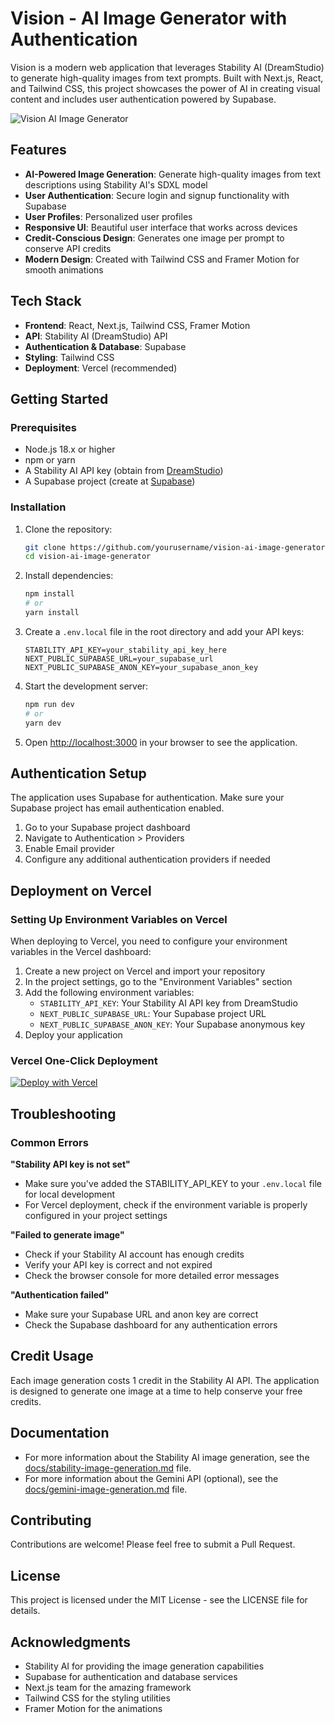 # Vision - AI Image Generator with Authentication

Vision is a modern web application that leverages Stability AI (DreamStudio) to generate high-quality images from text prompts. Built with Next.js, React, and Tailwind CSS, this project showcases the power of AI in creating visual content and includes user authentication powered by Supabase.

![Vision AI Image Generator](screenshot.png)

## Features

- **AI-Powered Image Generation**: Generate high-quality images from text descriptions using Stability AI's SDXL model
- **User Authentication**: Secure login and signup functionality with Supabase
- **User Profiles**: Personalized user profiles
- **Responsive UI**: Beautiful user interface that works across devices
- **Credit-Conscious Design**: Generates one image per prompt to conserve API credits
- **Modern Design**: Created with Tailwind CSS and Framer Motion for smooth animations

## Tech Stack

- **Frontend**: React, Next.js, Tailwind CSS, Framer Motion
- **API**: Stability AI (DreamStudio) API
- **Authentication & Database**: Supabase
- **Styling**: Tailwind CSS
- **Deployment**: Vercel (recommended)

## Getting Started

### Prerequisites

- Node.js 18.x or higher
- npm or yarn
- A Stability AI API key (obtain from [DreamStudio](https://beta.dreamstudio.ai/membership?tab=apiKeys))
- A Supabase project (create at [Supabase](https://supabase.com/))

### Installation

1. Clone the repository:
   ```bash
   git clone https://github.com/yourusername/vision-ai-image-generator.git
   cd vision-ai-image-generator
   ```

2. Install dependencies:
   ```bash
   npm install
   # or
   yarn install
   ```

3. Create a `.env.local` file in the root directory and add your API keys:
   ```
   STABILITY_API_KEY=your_stability_api_key_here
   NEXT_PUBLIC_SUPABASE_URL=your_supabase_url
   NEXT_PUBLIC_SUPABASE_ANON_KEY=your_supabase_anon_key
   ```

4. Start the development server:
   ```bash
   npm run dev
   # or
   yarn dev
   ```

5. Open [http://localhost:3000](http://localhost:3000) in your browser to see the application.

## Authentication Setup

The application uses Supabase for authentication. Make sure your Supabase project has email authentication enabled.

1. Go to your Supabase project dashboard
2. Navigate to Authentication > Providers
3. Enable Email provider
4. Configure any additional authentication providers if needed

## Deployment on Vercel

### Setting Up Environment Variables on Vercel

When deploying to Vercel, you need to configure your environment variables in the Vercel dashboard:

1. Create a new project on Vercel and import your repository
2. In the project settings, go to the "Environment Variables" section
3. Add the following environment variables:
   - `STABILITY_API_KEY`: Your Stability AI API key from DreamStudio
   - `NEXT_PUBLIC_SUPABASE_URL`: Your Supabase project URL
   - `NEXT_PUBLIC_SUPABASE_ANON_KEY`: Your Supabase anonymous key
4. Deploy your application

### Vercel One-Click Deployment

[![Deploy with Vercel](https://vercel.com/button)](https://vercel.com/new/clone?repository-url=https%3A%2F%2Fgithub.com%2Fyourusername%2Fvision-ai-image-generator&env=STABILITY_API_KEY,NEXT_PUBLIC_SUPABASE_URL,NEXT_PUBLIC_SUPABASE_ANON_KEY&envDescription=API%20keys%20required%20for%20the%20application)

## Troubleshooting

### Common Errors

**"Stability API key is not set"**
- Make sure you've added the STABILITY_API_KEY to your `.env.local` file for local development
- For Vercel deployment, check if the environment variable is properly configured in your project settings

**"Failed to generate image"**
- Check if your Stability AI account has enough credits
- Verify your API key is correct and not expired
- Check the browser console for more detailed error messages

**"Authentication failed"**
- Make sure your Supabase URL and anon key are correct
- Check the Supabase dashboard for any authentication errors

## Credit Usage

Each image generation costs 1 credit in the Stability AI API. The application is designed to generate one image at a time to help conserve your free credits.

## Documentation

- For more information about the Stability AI image generation, see the [docs/stability-image-generation.md](docs/stability-image-generation.md) file.
- For more information about the Gemini API (optional), see the [docs/gemini-image-generation.md](docs/gemini-image-generation.md) file.

## Contributing

Contributions are welcome! Please feel free to submit a Pull Request.

## License

This project is licensed under the MIT License - see the LICENSE file for details.

## Acknowledgments

- Stability AI for providing the image generation capabilities
- Supabase for authentication and database services
- Next.js team for the amazing framework
- Tailwind CSS for the styling utilities
- Framer Motion for the animations
